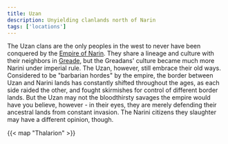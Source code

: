 ```yaml
---
title: Uzan
description: Unyielding clanlands north of Narin
tags: ['locations']
---
```


The Uzan clans are the only peoples in the west to never have been conquered by the [Empire of Narin](/pages/Narin). They share a lineage and culture with their neighbors in [Greade](/pages/Greade), but the Greadans' culture became much more Narini under imperial rule. The Uzan, however, still embrace their old ways. Considered to be "barbarian hordes" by the empire, the border between Uzan and Narini lands has constantly shifted throughout the ages, as each side raided the other, and fought skirmishes for control of different border lands. But the Uzan may not the bloodthirsty savages the empire would have you believe, however - in their eyes, they are merely defending their ancestral lands from constant invasion. The Narini citizens they slaughter may have a different opinion, though.

{{< map "Thalarion" >}}
